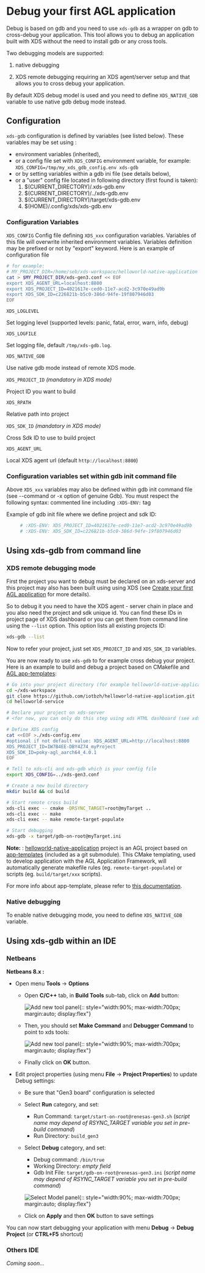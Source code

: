 # Debug your first AGL application

Debug is based on gdb and you need to use `xds-gdb` as a wrapper on gdb to
cross-debug your application. This tool allows you to debug an application built
with XDS without the need to install gdb or any cross tools.

Two debugging models are supported:

1. native debugging

1. XDS remote debugging requiring an XDS agent/server setup and that allows you to cross debug your application.

By default XDS debug model is used and you need to define `XDS_NATIVE_GDB`
variable to use native gdb debug mode instead.

## Configuration

 `xds-gdb` configuration is defined by variables (see listed below).
 These variables may be set using :

- environment variables (inherited),
- or a config file set with `XDS_CONFIG` environment variable, for example:
  `XDS_CONFIG=/tmp/my_xds_gdb_config.env xds-gdb`
- or by setting variables within a gdb ini file (see details below),
- or a "user" config file located in following directory (first found is taken):
  1. $(CURRENT_DIRECTORY)/.xds-gdb.env
  1. $(CURRENT_DIRECTORY)/../xds-gdb.env
  1. $(CURRENT_DIRECTORY)/target/xds-gdb.env
  1. $(HOME)/.config/xds/xds-gdb.env

### Configuration Variables

 `XDS_CONFIG`
 Config file defining `XDS_xxx` configuration variables. Variables of this file
 will overwrite inherited environment variables. Variables definition may be
 prefixed or not by "export" keyword.
 Here is an example of configuration file

```bash
# for example:
# MY_PROJECT_DIR=/home/seb/xds-workspace/helloworld-native-application
cat > $MY_PROJECT_DIR/xds-gen3.conf << EOF
export XDS_AGENT_URL=localhost:8800
export XDS_PROJECT_ID=4021617e-ced0-11e7-acd2-3c970e49ad9b
export XDS_SDK_ID=c226821b-b5c0-386d-94fe-19f807946d03
EOF
```

`XDS_LOGLEVEL`

Set logging level (supported levels: panic, fatal, error, warn, info, debug)

`XDS_LOGFILE`

Set logging file, default `/tmp/xds-gdb.log`.

`XDS_NATIVE_GDB`

Use native gdb mode instead of remote XDS mode.

`XDS_PROJECT_ID`  *(mandatory in XDS mode)*

Project ID you want to build

`XDS_RPATH`

Relative path into project

`XDS_SDK_ID`   *(mandatory in XDS mode)*

Cross Sdk ID to use to build project

`XDS_AGENT_URL`

Local XDS agent url (default `http://localhost:8800`)

### Configuration variables set within gdb init command file

Above `XDS_xxx` variables may also be defined within gdb init command file
(see --command or -x option of genuine Gdb).
You must respect the following syntax: commented line including `:XDS-ENV:` tag

Example of gdb init file where we define project and sdk ID:

```bash
     # :XDS-ENV: XDS_PROJECT_ID=4021617e-ced0-11e7-acd2-3c970e49ad9b
     # :XDS-ENV: XDS_SDK_ID=c226821b-b5c0-386d-94fe-19f807946d03
```

## Using xds-gdb from command line

### XDS remote debugging mode

First the project you want to debug must be declared on an xds-server and this
project may also has been built using using XDS (see [Create your first AGL application](./4_build-first-app.md) for more details).

So to debug it you need to have the XDS agent - server chain in place and
you also need the project and sdk unique id. You can find these IDs in project
page of XDS dashboard or you can get them from command line using the `--list`
option.
This option lists all existing projects ID:

```bash
xds-gdb --list
```

Now to refer your project, just set `XDS_PROJECT_ID` and `XDS_SDK_ID` variables.

You are now ready to use `xds-gdb` to for example cross debug your project.
Here is an example to build and debug a project based on CMakefile and
[AGL app-templates](https://git.automotivelinux.org/apps/app-templates/):

```bash
# Go into your project directory (for example helloworld-native-application)
cd ~/xds-workspace
git clone https://github.com/iotbzh/helloworld-native-application.git
cd helloworld-service

# Declare your project on xds-server
# <for now, you can only do this step using xds HTML dashboard (see xds-server doc)>

# Define XDS config
cat <<EOF >./xds-config.env
#optional if not default value: XDS_AGENT_URL=http://localhost:8800
XDS_PROJECT_ID=IW7B4EE-DBY4Z74_myProject
XDS_SDK_ID=poky-agl_aarch64_4.0.1
EOF

# Tell to xds-cli and xds-gdb which is your config file
export XDS_CONFIG=../xds-gen3.conf

# Create a new build directory
mkdir build && cd build

# Start remote cross build
xds-cli exec -- cmake -DRSYNC_TARGET=root@myTarget ..
xds-cli exec -- make
xds-cli exec -- make remote-target-populate

# Start debugging
xds-gdb -x target/gdb-on-root@myTarget.ini
```

<!-- note -->
**Note:** : [helloworld-native-application](https://github.com/iotbzh/helloworld-native-application) project is an AGL
project based on [app-templates](https://git.automotivelinux.org/apps/app-templates/)
(included as a git submodule). This CMake templating, used to develop application
with the AGL Application Framework, will automatically generate makefile rules
(eg. `remote-target-populate`) or scripts (eg. `build/target/xxx` scripts).

For more info about app-template, please refer to [this documentation](http://docs.automotivelinux.org/docs/devguides/en/dev/reference/sdk-devkit/docs/part-2/2_4-Use-app-templates.html).
<!-- endnote -->

### Native debugging

To enable native debugging mode, you need to define `XDS_NATIVE_GDB` variable.

## Using xds-gdb within an IDE

### Netbeans

__Netbeans 8.x :__

- Open menu **Tools** -> **Options**
  - Open **C/C++** tab, in **Build Tools** sub-tab, click on **Add** button:

    ![Add new tool panel](./pictures/nb_newtool.png){:: style="width:90%; max-width:700px; margin:auto; display:flex"}

  - Then, you should set **Make Command** and **Debugger Command** to point to xds tools:

    ![Add new tool panel](./pictures/nb_xds_options.png){:: style="width:90%; max-width:700px; margin:auto; display:flex"}

  - Finally click on **OK** button.

- Edit project properties (using menu **File** -> **Project Properties**) to update Debug settings:

  - Be sure that "Gen3 board" configuration is selected

  - Select **Run** category, and set:
    - Run Command: `target/start-on-root@renesas-gen3.sh`
      (_script name may depend of RSYNC_TARGET variable you set in pre-build command_)
    - Run Directory: `build_gen3`

  - Select **Debug** category, and set:
    - Debug command: `/bin/true`
    - Working Directory: _empty field_
    - Gdb Init File: `target/gdb-on-root@renesas-gen3.ini`
      (_script name may depend of RSYNC_TARGET variable you set in pre-build command_)

    ![Select Model panel](./pictures/nb_project_debug-1.png){:: style="width:90%; max-width:700px; margin:auto; display:flex"}

  - Click on **Apply** and then **OK** button to save settings

You can now start debugging your application with menu **Debug** -> **Debug Project** (or **CTRL+F5** shortcut)

### Others IDE

*Coming soon...*
